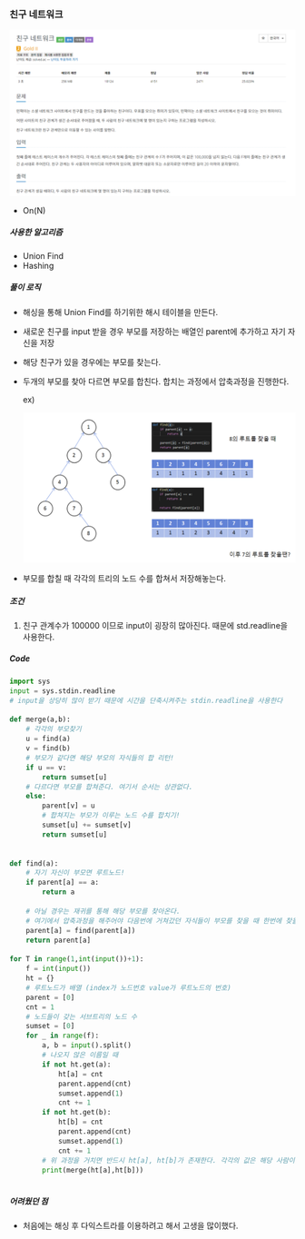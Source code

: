 ### 친구 네트워크

![image-20210105130443926](img/image-20210105130443926.png)

- On(N)



##### 사용한 알고리즘

- Union Find
- Hashing



##### 풀이 로직

- 해싱을 통해 Union Find를 하기위한 해시 테이블을 만든다.

- 새로운 친구를 input 받을 경우 부모를 저장하는 배열인 parent에 추가하고 자기 자신을 저장

- 해당 친구가 있을 경우에는 부모를 찾는다.

- 두개의 부모를 찾아 다르면 부모를 합친다. 합치는 과정에서 압축과정을 진행한다.

  ex)

  ![image-20210105134122075](img/image-20210105134122075.png)

- 부모를 합칠 때 각각의 트리의 노드 수를 합쳐서 저장해놓는다.



##### 조건

1.  친구 관계수가 100000 이므로 input이 굉장히 많아진다. 때문에 std.readline을 사용한다.



##### Code

```python
import sys
input = sys.stdin.readline
# input을 상당히 많이 받기 때문에 시간을 단축시켜주는 stdin.readline을 사용한다

def merge(a,b):
    # 각각의 부모찾기
    u = find(a)
    v = find(b)
    # 부모가 같다면 해당 부모의 자식들의 합 리턴!
    if u == v:
        return sumset[u]
    # 다르다면 부모를 합쳐준다. 여기서 순서는 상관없다.
    else:
        parent[v] = u
        # 합쳐지는 부모가 이루는 노드 수를 합치기!
        sumset[u] += sumset[v]
        return sumset[u]


def find(a):
    # 자기 자신이 부모면 루트노드!
    if parent[a] == a:
        return a
    
    # 아닐 경우는 재귀를 통해 해당 부모를 찾아온다.
    # 여기에서 압축과정을 해주어야 다음번에 거쳐갔던 자식들이 부모를 찾을 때 한번에 찾을 수 있다! 
    parent[a] = find(parent[a])
    return parent[a]

for T in range(1,int(input())+1):
    f = int(input())
    ht = {}
    # 루트노드가 배열 (index가 노드번호 value가 루트노드의 번호)
    parent = [0]
    cnt = 1
    # 노드들이 갖는 서브트리의 노드 수
    sumset = [0]
    for _ in range(f):
        a, b = input().split()
        # 나오지 않은 이름일 때
        if not ht.get(a):
            ht[a] = cnt
            parent.append(cnt)
            sumset.append(1)
            cnt += 1
        if not ht.get(b):
            ht[b] = cnt
            parent.append(cnt)
            sumset.append(1)
            cnt += 1
        # 위 과정을 거치면 반드시 ht[a], ht[b]가 존재한다. 각각의 값은 해당 사람이 온 번호
        print(merge(ht[a],ht[b]))
    

```



##### 어려웠던 점

- 처음에는 해싱 후 다익스트라를 이용하려고 해서 고생을 많이했다.